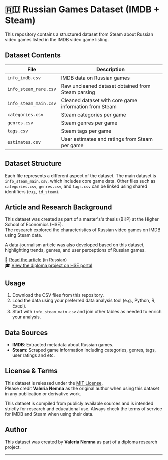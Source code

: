 # 🇷🇺 Russian Games Dataset (IMDB + Steam)

This repository contains a structured dataset from Steam about Russian video games listed in the IMDB video game listing.

## Dataset Contents

| File | Description |
|------|-------------|
| `info_imdb.csv` | IMDB data on Russian games |
| `info_steam_rare.csv` | Raw uncleaned dataset obtained from Steam parsing |
| `info_steam_main.csv` | Cleaned dataset with core game information from Steam |
| `categories.csv` | Steam categories per game |
| `genres.csv` | Steam genres per game |
| `tags.csv` | Steam tags per game |
| `estimates.csv` | User estimates and ratings from Steam per game |

## Dataset Structure

Each file represents a different aspect of the dataset. The main dataset is `info_steam_main.csv`, which includes core game data. Other files such as `categories.csv`, `genres.csv`, and `tags.csv` can be linked using shared identifiers (e.g., `id_steam`).

## Article and Research Background

This dataset was created as part of a master's's thesis (ВКР) at the Higher School of Economics (HSE).  
The research explored the characteristics of Russian video games on IMDB using Steam data.

A data-journalism article was also developed based on this dataset, highlighting trends, genres, and user perceptions of Russian games.

📄 [Read the article](./article.md) (in Russian)  
🎓 [View the diploma project on HSE portal](https://www.hse.ru/edu/vkr/?supervisor=%D0%9D%D0%BE%D0%B2%D0%B8%D1%87%D0%BA%D0%BE%D0%B2%20%D0%90%D0%BB%D0%B5%D0%BA%D1%81%D0%B5%D0%B9%20%D0%92%D0%BB%D0%B0%D0%B4%D0%B8%D0%BC%D0%B8%D1%80%D0%BE%D0%B2%D0%B8%D1%87&author=%D0%9D%D0%B5%D0%BC%D0%BD%D0%B0%20%D0%92%D0%B0%D0%BB%D0%B5%D1%80%D0%B8%D1%8F%20%D0%90%D0%BB%D0%B5%D0%BA%D1%81%D0%B0%D0%BD%D0%B4%D1%80%D0%BE%D0%B2%D0%BD%D0%B0)

## Usage

1. Download the CSV files from this repository.
2. Load the data using your preferred data analysis tool (e.g., Python, R, Excel).
3. Start with `info_steam_main.csv` and join other tables as needed to enrich your analysis.

## Data Sources

- **IMDB**: Extracted metadata about Russian games.
- **Steam**: Scraped game information including categories, genres, tags, user ratings and etc.

## License & Terms
This dataset is released under the [MIT License](LICENSE).  
Please credit **Valeria Nemna** as the original author when using this dataset in any publication or derivative work.

This dataset is compiled from publicly available sources and is intended strictly for research and educational use. Always check the terms of service for IMDB and Steam when using their data.


## Author

This dataset was created by **Valeria Nemna** as part of a diploma research project.

---

